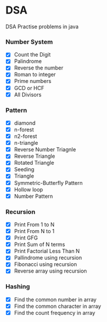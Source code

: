 # DSA
DSA Practise problems in java

### Number System
- [x] Count the Digit
- [x] Palindrome
- [x] Reverse the number
- [x] Roman to integer
- [x] Prime numbers
- [x] GCD or HCF
- [x] All Divisors 

### Pattern
- [x] diamond
- [x] n-forest
- [x] n2-forest
- [x] n-triangle
- [x] Reverse Number Triagnle
- [x] Reverse Triangle
- [x] Rotated Triangle
- [x] Seeding
- [x] Triangle
- [x] Symmetric-Butterfly Pattern
- [x] Hollow loop
- [x] Number Pattern

### Recursion
- [x] Print From 1 to N
- [x] Print From N to 1
- [x] Print GFG
- [x] Print Sum of N terms
- [x] Print Factorial Less Than N
- [x] Pallindrome using recursion
- [x] Fibonacci using recursion
- [x] Reverse array using recursion

### Hashing
- [x] Find the common number in array
- [x] Find the common character in array
- [x] Find the count frequency in array
